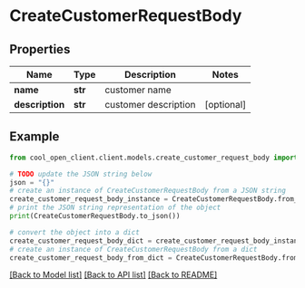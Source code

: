 # CreateCustomerRequestBody


## Properties

Name | Type | Description | Notes
------------ | ------------- | ------------- | -------------
**name** | **str** | customer name | 
**description** | **str** | customer description | [optional] 

## Example

```python
from cool_open_client.client.models.create_customer_request_body import CreateCustomerRequestBody

# TODO update the JSON string below
json = "{}"
# create an instance of CreateCustomerRequestBody from a JSON string
create_customer_request_body_instance = CreateCustomerRequestBody.from_json(json)
# print the JSON string representation of the object
print(CreateCustomerRequestBody.to_json())

# convert the object into a dict
create_customer_request_body_dict = create_customer_request_body_instance.to_dict()
# create an instance of CreateCustomerRequestBody from a dict
create_customer_request_body_from_dict = CreateCustomerRequestBody.from_dict(create_customer_request_body_dict)
```
[[Back to Model list]](../README.md#documentation-for-models) [[Back to API list]](../README.md#documentation-for-api-endpoints) [[Back to README]](../README.md)


